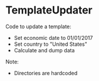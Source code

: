 # TemplateUpdater
Code to update a template:
- Set economic date to 01/01/2017
- Set country to "United States"
- Calculate and dump data

Note:
- Directories are hardcoded
